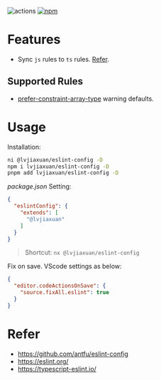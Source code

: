 ![actions](https://github.com/lvjiaxuan/eslint-config/actions/workflows/release.yml/badge.svg)
[![npm](https://img.shields.io/npm/v/@lvjiaxuan/eslint-config)](https://www.npmjs.com/package/@lvjiaxuan/eslint-config)

# Features

- Sync `js` rules to `ts` rules. [Refer](https://github.com/lvjiaxuan/eslint-config/blob/main/packages/typescript/sync-rules.js).

## Supported Rules

- [prefer-constraint-array-type](https://github.com/lvjiaxuan/eslint-config/blob/main/packages/eslint-plugin-lvjiaxuan/src/rules/prefer-constraint-array-type.ts) warning defaults.

# Usage

Installation:
```bash
ni @lvjiaxuan/eslint-config -D
npm i lvjiaxuan/eslint-config -D
pnpm add lvjiaxuan/eslint-config -D
```

*package.json* Setting:
```json
{
  "eslintConfig": {
    "extends": [
      "@lvjiaxuan"
    ]
  }
}
```

> Shortcut: `nx @lvjiaxuan/eslint-config`

Fix on save. VScode settings as below:
```json
{
  "editor.codeActionsOnSave": {
    "source.fixAll.eslint": true
  }
}
```

# Refer

- https://github.com/antfu/eslint-config
- https://eslint.org/
- https://typescript-eslint.io/

